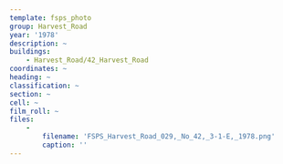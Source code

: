 ```yaml
---
template: fsps_photo
group: Harvest_Road
year: '1978'
description: ~
buildings:
    - Harvest_Road/42_Harvest_Road
coordinates: ~
heading: ~
classification: ~
section: ~
cell: ~
film_roll: ~
files:
    -
        filename: 'FSPS_Harvest_Road_029,_No_42,_3-1-E,_1978.png'
        caption: ''
---
```

